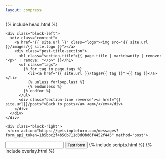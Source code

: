 ```yaml
---
layout: compress
---
```


<!DOCTYPE html>
<html>
{% include head.html %}
<body id="posts" class="inner-post-page">

    <div class="block-left">
      <div class="content">
        <a href="{{ site.url }}" class="logo"><img src="{{ site.url }}/images/{{ site.logo }}"></a>
        <div class="post-title-section">
          <h1 class="section-title">{{ page.title | markdownify | remove: "<p>" | remove: "</p>" }}</h1>
          <ul class="tags">
            {% for tag in page.tags %}
              <li><a href="{{ site.url }}/tags#{{ tag }}">{{ tag }}</a></li>
              {% unless forloop.last %}
              {% endunless %}
            {% endfor %}
          </ul>
          <div class="section-line reverse"><a href="{{ site.url}}/posts">Back to posts</a> <em>/</em></div>
        </div>
      </div>
    </div>

    <div class="block-right">
     <form action="https://getsimpleform.com/messages?form_api_token=1b5bbc2f4b50b711d3d0bd6f4452f445" method="post">
  <!-- the redirect_to is optional, the form will redirect to the referrer on submission -->
  <input type='hidden' name='redirect_to' value='<the complete return url e.g. http://fooey.com/thank-you.html>' />
  <!-- all your input fields here.... -->
  <input type='text' name='test' />
  <input type='submit' value='Test form' />
</form>
    </div>
    {% include scripts.html %}
    {% include overlay.html %}
</body>
</html>
